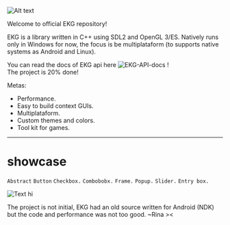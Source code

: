 ![Alt text](/ekg.png?raw=true)

Welcome to official EKG repository!

EKG is a library written in C++ using SDL2 and OpenGL 3/ES.
Natively runs only in Windows for now, the focus is be multiplataform (to supports native systems as Android and Linux).

You can read the docs of EKG api here ![EKG-API-docs](https://github.com/ekg-ez-build-gui/ekg-api-docs/) ! \
The project is 20% done!

Metas:
- Performance.
- Easy to build context GUIs.
- Multiplataform.
- Custom themes and colors.
- Tool kit for games.

----

# showcase

`Abstract`
`Button`
`Checkbox.`
`Combobobx.`
`Frame.`
`Popup.`
`Slider.`
`Entry box.`

![Text hi](https://github.com/ekg-ez-build-gui/ekg/blob/main/splashes-dev/splash-actual-2-ver-0.9.0?raw=true)

The project is not initial, EKG had an old source written for Android (NDK) but the code and performance was not too good.
~Rina ><
